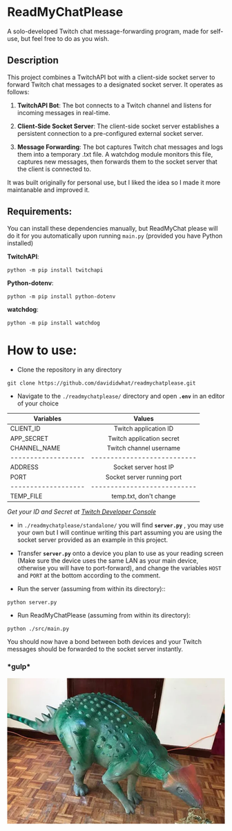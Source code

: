 # **ReadMyChatPlease**

A solo-developed Twitch chat message-forwarding program, made for self-use, but feel free to do as you wish.

## Description

This project combines a TwitchAPI bot with a client-side socket server to forward Twitch chat messages to a designated socket server. It operates as follows:

1. **TwitchAPI Bot**: The bot connects to a Twitch channel and listens for incoming messages in real-time.

2. **Client-Side Socket Server**: The client-side socket server establishes a persistent connection to a pre-configured external socket server.

3. **Message Forwarding**: The bot captures Twitch chat messages and logs them into a temporary .txt file. A watchdog module monitors this file, captures new messages, then forwards them to the socket server that the client is connected to.


It was built originally for personal use, but I liked the idea so I made it more maintanable and improved it. 

## Requirements:

You can install these dependencies manually, but ReadMyChat please will do it for you automatically upon running `main.py` (provided you have Python installed)

**TwitchAPI**:
```
python -m pip install twitchapi
```
**Python-dotenv**:
```
python -m pip install python-dotenv
```
**watchdog**:
```
python -m pip install watchdog
```

# How to use:

- Clone the repository in any directory

```
git clone https://github.com/davididwhat/readmychatplease.git
```

- Navigate to the `./readmychatplease/` directory and open **`.env`** in an editor of your choice

| Variables  | Values |
| ------------- |:-------------:|
| CLIENT_ID      | Twitch application ID     |
| APP_SECRET      | Twitch application secret    |
| CHANNEL_NAME      | Twitch channel username|
|-------------------|---------------------------|
|ADDRESS|Socket server host IP|
|PORT|Socket server running port|
|-------------------|---------------------------|
|TEMP_FILE|temp.txt, don't change|

*Get your ID and Secret at [Twitch Developer Console](https://dev.twitch.tv/console/)*

- in `./readmychatplease/standalone/` you will find **`server.py`** , you may use your own but I will continue writing this part assuming you are using the socket server provided as an example in this project.
- Transfer **`server.py`** onto a device you plan to use as your reading screen (Make sure the device uses the same LAN as your main device, otherwise you will have to port-forward), and change the variables `HOST` and `PORT` at the bottom according to the comment.

- Run the server (assuming from within its directory)::
```
python server.py
```

- Run ReadMyChatPlease (assuming from within its directory):
```
python ./src/main.py
```

You should now have a bond between both devices and your Twitch messages should be forwarded to the socket server instantly.


### \*gulp*

![](https://raw.githubusercontent.com/davididwhat/readmychatplease/refs/heads/main/mascot.png)

